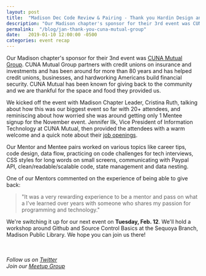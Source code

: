 ```yaml
---
layout: post
title:  "Madison Dec Code Review & Pairing - Thank you Hardin Design and Development"
description: "Our Madison chapter's sponsor for their 3rd event was CUNA Mutual Group. This post recaps what our pairs worked on and the impact Dev Together is already making on Mentees."
permalink:  "/blog/jan-thank-you-cuna-mutual-group"
date:   2019-01-10 12:00:00 -0500
categories: event recap
---
```


Our Madison chapter's sponsor for their 3nd event was [CUNA Mutual Group](http://cunamutual.com). CUNA Mutual Group partners with credit unions on insurance and investments and has been around for more than 80 years and has helped credit unions, businesses, and hardworking Americans build financial security. CUNA Mutual has been known for giving back to the community and we are thankful for the space and food they provided us.

We kicked off the event with Madison Chapter Leader, Cristina Ruth, talking about how this was our biggest event so far with 20+ attendees, and reminiscing about how worried she was around getting only 1 Mentee signup for the November event. Jennifer Ilk, Vice President of Information Technology at CUNA Mutual, then provided the attendees with a warm welcome and a quick note about their [job openings](https://jobs.cunamutual.com).

Our Mentor and Mentee pairs worked on various topics like career tips, code design, data flow, practicing on code challenges for tech interviews, CSS styles for long words on small screens, communicating with Paypal API, clean/readable/scalable code, state management and data nesting.

One of our Mentors commented on the experience of being able to give back:

> "It was a very rewarding experience to be a mentor and pass on what a I’ve learned over years with someone who shares my passion for programming and technology."

We're switching it up for our next event on **Tuesday, Feb. 12**. We'll hold a workshop around Github and Source Control Basics at the Sequoya Branch, Madison Public Library. We hope you can join us there!

<br><br>
*Follow us on [Twitter](https://twitter.com/DevTogetherMad)*<br>
*Join our [Meetup Group](https://meetup.com/DevTogetherMad)*
